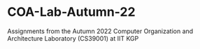 # COA-Lab-Autumn-22
Assignments from the Autumn 2022 Computer Organization and Architecture Laboratory (CS39001) at IIT KGP
